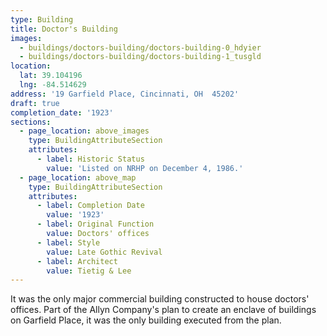 ```yaml
---
type: Building
title: Doctor's Building
images:
  - buildings/doctors-building/doctors-building-0_hdyier
  - buildings/doctors-building/doctors-building-1_tusgld
location:
  lat: 39.104196
  lng: -84.514629
address: '19 Garfield Place, Cincinnati, OH  45202'
draft: true
completion_date: '1923'
sections:
  - page_location: above_images
    type: BuildingAttributeSection
    attributes:
      - label: Historic Status
        value: 'Listed on NRHP on December 4, 1986.'
  - page_location: above_map
    type: BuildingAttributeSection
    attributes:
      - label: Completion Date
        value: '1923'
      - label: Original Function
        value: Doctors' offices
      - label: Style
        value: Late Gothic Revival
      - label: Architect
        value: Tietig & Lee
---
```


It was the only major commercial building constructed to house doctors' offices. Part of the Allyn Company's plan to create an enclave of buildings on Garfield Place, it was the only building executed from the plan.
